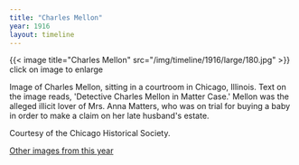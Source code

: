 ```yaml
---
title: "Charles Mellon"
year: 1916
layout: timeline
---
```


{{< image title="Charles Mellon" src="/img/timeline/1916/large/180.jpg" >}}
click on image to enlarge

Image of Charles Mellon, sitting in a courtroom in Chicago, Illinois. Text on the image reads, 'Detective Charles Mellon in Matter Case.' Mellon was the alleged illicit lover of Mrs. Anna Matters, who was on trial for buying a baby in order to make a claim on her late husband's estate. 

Courtesy of the Chicago Historical Society.  

[Other images from this year](/historical/timeline/1916)